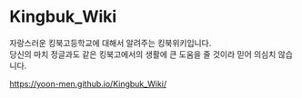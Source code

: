 # Kingbuk_Wiki
자랑스러운 킹북고등학교에 대해서 알려주는 킹북위키입니다.<br>
당신의 마치 정글과도 같은 킹북고에서의 생활에 큰 도움을 줄 것이라 믿어 의심치 않습니다.

https://yoon-men.github.io/Kingbuk_Wiki/
